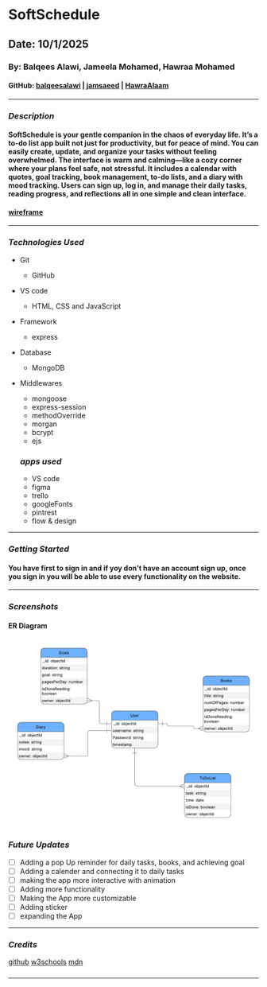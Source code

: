 # SoftSchedule

## Date: 10/1/2025

### By: Balqees Alawi, Jameela Mohamed, Hawraa Mohamed


#### GitHub: [balqeesalawi](https://github.com/balqeesalawi) | [jamsaeed](https://github.com/jamsaeed) | [HawraAlaam](https://github.com/HawraAlaam)
***

### ***Description***
#### SoftSchedule is your gentle companion in the chaos of everyday life. It’s a to-do list app built not just for productivity, but for peace of mind. You can easily create, update, and organize your tasks without feeling overwhelmed. The interface is warm and calming—like a cozy corner where your plans feel safe, not stressful. It includes a calendar with quotes, goal tracking, book management, to-do lists, and a diary with mood tracking. Users can sign up, log in, and manage their daily tasks, reading progress, and reflections all in one simple and clean interface.

#### [wireframe](https://www.figma.com/design/753jCDxxeTFSsPXpJWLWGa/Untitled?node-id=0-1&t=MbM5h7Hh03zt6Plz-1)
***

### ***Technologies Used***
* Git
   * GitHub
* VS code
  * HTML, CSS and JavaScript
* Framework
  * express
* Database
  * MongoDB
* Middlewares
  * mongoose
  * express-session
  * methodOverride
  * morgan
  * bcrypt
  * ejs

  ### ***apps used***
  * VS code
  * figma
  * trello
  * googleFonts
  * pintrest
  * flow & design

***

### ***Getting Started***

#### You have first to sign in and if yoy don't have an account sign up, once you sign in you will be able to use every functionality on the website.

***

### ***Screenshots***
#### ER Diagram
![image](./screenshots/diagram.png)

### ***Future Updates***
- [ ] Adding a pop Up reminder for daily tasks, books, and achieving goal
- [ ] Adding a calender and connecting it to daily tasks
- [ ] making the app more interactive with animation
- [ ] Adding more functionality
- [ ] Making the App more customizable
- [ ] Adding sticker
- [ ] expanding the App

***

### ***Credits***
[github](https://github.com/SEB-X-Bahrain/class_wiki)
[w3schools](https://www.w3schools.com/)
[mdn](https://developer.mozilla.org/en-US/)

#####
***
